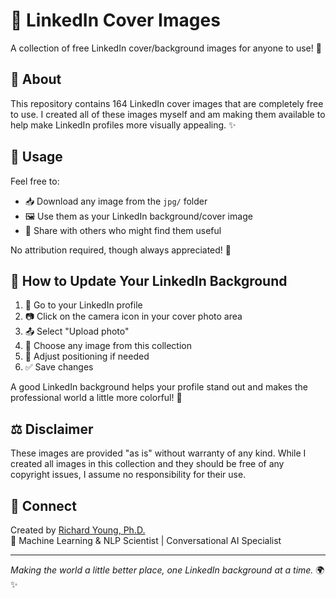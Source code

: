 # 🎨 LinkedIn Cover Images

A collection of free LinkedIn cover/background images for anyone to use! 🚀

## 📖 About

This repository contains 164 LinkedIn cover images that are completely free to use. I created all of these images myself and am making them available to help make LinkedIn profiles more visually appealing. ✨

## 🎯 Usage

Feel free to:
- 📥 Download any image from the `jpg/` folder
- 🖼️ Use them as your LinkedIn background/cover image
- 🤝 Share with others who might find them useful

No attribution required, though always appreciated! 💙

## 📝 How to Update Your LinkedIn Background

1. 👤 Go to your LinkedIn profile
2. 📷 Click on the camera icon in your cover photo area
3. 📤 Select "Upload photo"
4. 🎨 Choose any image from this collection
5. 🔧 Adjust positioning if needed
6. ✅ Save changes

A good LinkedIn background helps your profile stand out and makes the professional world a little more colorful! 🌈

## ⚖️ Disclaimer

These images are provided "as is" without warranty of any kind. While I created all images in this collection and they should be free of any copyright issues, I assume no responsibility for their use.

## 🔗 Connect

Created by [Richard Young, Ph.D.](https://www.linkedin.com/in/richard-j-young/)  
🧠 Machine Learning & NLP Scientist | Conversational AI Specialist

---

*Making the world a little better place, one LinkedIn background at a time.* 🌍✨